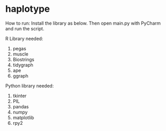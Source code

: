 # haplotype
How to run:
Install the library as below. Then open main.py with PyCharm and run the script.

R Library needed:
1. pegas
2. muscle
3. Biostrings
4. tidygraph
5. ape
6. ggraph

Python library needed:
1. tkinter
2. PIL
3. pandas
4. numpy
5. matplotlib
6. rpy2
